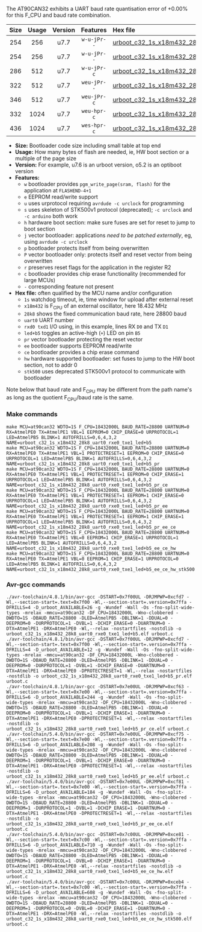 The AT90CAN32 exhibits a UART baud rate quantisation error of +0.00% for this F_CPU and baud rate combination.

|Size|Usage|Version|Features|Hex file|
|:-:|:-:|:-:|:-:|:--|
|254|256|u7.7|`w-u-jPr--`|[urboot_c32_1s_x18m432_28k8_uart0_rxe0_txe1_led+b5.hex](https://raw.githubusercontent.com/stefanrueger/urboot.hex/main/mcus/at90can32/watchdog_1_s/external_oscillator_x/18m432000_hz/%2B%2B28k8_baud/uart0_rxe0_txe1/led%2Bb5/urboot_c32_1s_x18m432_28k8_uart0_rxe0_txe1_led%2Bb5.hex)|
|254|256|u7.7|`w-u-jPr--`|[urboot_c32_1s_x18m432_28k8_uart0_rxe0_txe1_led+b5_pr.hex](https://raw.githubusercontent.com/stefanrueger/urboot.hex/main/mcus/at90can32/watchdog_1_s/external_oscillator_x/18m432000_hz/%2B%2B28k8_baud/uart0_rxe0_txe1/led%2Bb5/urboot_c32_1s_x18m432_28k8_uart0_rxe0_txe1_led%2Bb5_pr.hex)|
|286|512|u7.7|`w-u-jPr-c`|[urboot_c32_1s_x18m432_28k8_uart0_rxe0_txe1_led+b5_pr_ce.hex](https://raw.githubusercontent.com/stefanrueger/urboot.hex/main/mcus/at90can32/watchdog_1_s/external_oscillator_x/18m432000_hz/%2B%2B28k8_baud/uart0_rxe0_txe1/led%2Bb5/urboot_c32_1s_x18m432_28k8_uart0_rxe0_txe1_led%2Bb5_pr_ce.hex)|
|322|512|u7.7|`weu-jPr--`|[urboot_c32_1s_x18m432_28k8_uart0_rxe0_txe1_led+b5_pr_ee.hex](https://raw.githubusercontent.com/stefanrueger/urboot.hex/main/mcus/at90can32/watchdog_1_s/external_oscillator_x/18m432000_hz/%2B%2B28k8_baud/uart0_rxe0_txe1/led%2Bb5/urboot_c32_1s_x18m432_28k8_uart0_rxe0_txe1_led%2Bb5_pr_ee.hex)|
|346|512|u7.7|`weu-jPr-c`|[urboot_c32_1s_x18m432_28k8_uart0_rxe0_txe1_led+b5_pr_ee_ce.hex](https://raw.githubusercontent.com/stefanrueger/urboot.hex/main/mcus/at90can32/watchdog_1_s/external_oscillator_x/18m432000_hz/%2B%2B28k8_baud/uart0_rxe0_txe1/led%2Bb5/urboot_c32_1s_x18m432_28k8_uart0_rxe0_txe1_led%2Bb5_pr_ee_ce.hex)|
|332|1024|u7.7|`weu-hpr-c`|[urboot_c32_1s_x18m432_28k8_uart0_rxe0_txe1_led+b5_ee_ce_hw.hex](https://raw.githubusercontent.com/stefanrueger/urboot.hex/main/mcus/at90can32/watchdog_1_s/external_oscillator_x/18m432000_hz/%2B%2B28k8_baud/uart0_rxe0_txe1/led%2Bb5/urboot_c32_1s_x18m432_28k8_uart0_rxe0_txe1_led%2Bb5_ee_ce_hw.hex)|
|436|1024|u7.7|`wes-hpr-c`|[urboot_c32_1s_x18m432_28k8_uart0_rxe0_txe1_led+b5_ee_ce_hw_stk500.hex](https://raw.githubusercontent.com/stefanrueger/urboot.hex/main/mcus/at90can32/watchdog_1_s/external_oscillator_x/18m432000_hz/%2B%2B28k8_baud/uart0_rxe0_txe1/led%2Bb5/urboot_c32_1s_x18m432_28k8_uart0_rxe0_txe1_led%2Bb5_ee_ce_hw_stk500.hex)|

- **Size:** Bootloader code size including small table at top end
- **Usage:** How many bytes of flash are needed, ie, HW boot section or a multiple of the page size
- **Version:** For example, u7.6 is an urboot version, o5.2 is an optiboot version
- **Features:**
  + `w` bootloader provides `pgm_write_page(sram, flash)` for the application at `FLASHEND-4+1`
  + `e` EEPROM read/write support
  + `u` uses urprotocol requiring `avrdude -c urclock` for programming
  + `s` uses skeleton of STK500v1 protocol (deprecated); `-c urclock` and `-c arduino` both work
  + `h` hardware boot section: make sure fuses are set for reset to jump to boot section
  + `j` vector bootloader: applications *need to be patched externally*, eg, using `avrdude -c urclock`
  + `p` bootloader protects itself from being overwritten
  + `P` vector bootloader only: protects itself and reset vector from being overwritten
  + `r` preserves reset flags for the application in the register R2
  + `c` bootloader provides chip erase functionality (recommended for large MCUs)
  + `-` corresponding feature not present
- **Hex file:** often qualified by the MCU name and/or configuration
  + `1s` watchdog timeout, ie, time window for upload after external reset
  + `x18m432` is F<sub>CPU</sub> of an external oscillator, here 18.432 MHz
  + `28k8` shows the fixed communication baud rate, here 28800 baud
  + `uart0` UART number
  + `rxd0 txd1` I/O using, in this example, lines RX `D0` and TX `D1`
  + `led+b5` toggles an active-high (`+`) LED on pin `B5`
  + `pr` vector bootloader protecting the reset vector
  + `ee` bootloader supports EEPROM read/write
  + `ce` bootloader provides a chip erase command
  + `hw` hardware supported bootloader: set fuses to jump to the HW boot section, not to addr 0
  + `stk500` uses deprecated STK500v1 protocol to communicate with bootloader


Note below that baud rate and F<sub>CPU</sub> may be different from the path name's as long as the quotient F<sub>CPU</sub>/baud rate is the same.

### Make commands
```
make MCU=at90can32 WDTO=1S F_CPU=18432000L BAUD_RATE=28800 UARTNUM=0 RX=AtmelPE0 TX=AtmelPE1 VBL=1 EEPROM=0 CHIP_ERASE=0 URPROTOCOL=1 LED=AtmelPB5 BLINK=1 AUTOFRILLS=0,6,4,3,2 NAME=urboot_c32_1s_x18m432_28k8_uart0_rxe0_txe1_led+b5
make MCU=at90can32 WDTO=1S F_CPU=18432000L BAUD_RATE=28800 UARTNUM=0 RX=AtmelPE0 TX=AtmelPE1 VBL=1 PROTECTRESET=1 EEPROM=0 CHIP_ERASE=0 URPROTOCOL=1 LED=AtmelPB5 BLINK=1 AUTOFRILLS=0,6,4,3,2 NAME=urboot_c32_1s_x18m432_28k8_uart0_rxe0_txe1_led+b5_pr
make MCU=at90can32 WDTO=1S F_CPU=18432000L BAUD_RATE=28800 UARTNUM=0 RX=AtmelPE0 TX=AtmelPE1 VBL=1 PROTECTRESET=1 EEPROM=0 CHIP_ERASE=1 URPROTOCOL=1 LED=AtmelPB5 BLINK=1 AUTOFRILLS=0,6,4,3,2 NAME=urboot_c32_1s_x18m432_28k8_uart0_rxe0_txe1_led+b5_pr_ce
make MCU=at90can32 WDTO=1S F_CPU=18432000L BAUD_RATE=28800 UARTNUM=0 RX=AtmelPE0 TX=AtmelPE1 VBL=1 PROTECTRESET=1 EEPROM=1 CHIP_ERASE=0 URPROTOCOL=1 LED=AtmelPB5 BLINK=1 AUTOFRILLS=0,6,4,3,2 NAME=urboot_c32_1s_x18m432_28k8_uart0_rxe0_txe1_led+b5_pr_ee
make MCU=at90can32 WDTO=1S F_CPU=18432000L BAUD_RATE=28800 UARTNUM=0 RX=AtmelPE0 TX=AtmelPE1 VBL=1 PROTECTRESET=1 EEPROM=1 CHIP_ERASE=1 URPROTOCOL=1 LED=AtmelPB5 BLINK=1 AUTOFRILLS=0,6,4,3,2 NAME=urboot_c32_1s_x18m432_28k8_uart0_rxe0_txe1_led+b5_pr_ee_ce
make MCU=at90can32 WDTO=1S F_CPU=18432000L BAUD_RATE=28800 UARTNUM=0 RX=AtmelPE0 TX=AtmelPE1 VBL=0 EEPROM=1 CHIP_ERASE=1 URPROTOCOL=1 LED=AtmelPB5 BLINK=1 AUTOFRILLS=0,6,4,3,2 NAME=urboot_c32_1s_x18m432_28k8_uart0_rxe0_txe1_led+b5_ee_ce_hw
make MCU=at90can32 WDTO=1S F_CPU=18432000L BAUD_RATE=28800 UARTNUM=0 RX=AtmelPE0 TX=AtmelPE1 VBL=0 EEPROM=1 CHIP_ERASE=1 URPROTOCOL=0 LED=AtmelPB5 BLINK=1 AUTOFRILLS=0,6,4,3,2 NAME=urboot_c32_1s_x18m432_28k8_uart0_rxe0_txe1_led+b5_ee_ce_hw_stk500
```

### Avr-gcc commands
```
./avr-toolchain/4.8.1/bin/avr-gcc -DSTART=0x7f00UL -DRJMPWP=0xcfd7 -Wl,--section-start=.text=0x7f00 -Wl,--section-start=.version=0x7ffa -DFRILLS=4 -D_urboot_AVAILABLE=26 -g -Wundef -Wall -Os -fno-split-wide-types -mrelax -mmcu=at90can32 -DF_CPU=18432000L -Wno-clobbered -DWDTO=1S -DBAUD_RATE=28800 -DLED=AtmelPB5 -DBLINK=1 -DDUAL=0 -DEEPROM=0 -DURPROTOCOL=1 -DVBL=1 -DCHIP_ERASE=0 -DUARTNUM=0 -DTX=AtmelPE1 -DRX=AtmelPE0 -Wl,--relax -nostartfiles -nostdlib -o urboot_c32_1s_x18m432_28k8_uart0_rxe0_txe1_led+b5.elf urboot.c
./avr-toolchain/4.8.1/bin/avr-gcc -DSTART=0x7f00UL -DRJMPWP=0xcfd7 -Wl,--section-start=.text=0x7f00 -Wl,--section-start=.version=0x7ffa -DFRILLS=4 -D_urboot_AVAILABLE=12 -g -Wundef -Wall -Os -fno-split-wide-types -mrelax -mmcu=at90can32 -DF_CPU=18432000L -Wno-clobbered -DWDTO=1S -DBAUD_RATE=28800 -DLED=AtmelPB5 -DBLINK=1 -DDUAL=0 -DEEPROM=0 -DURPROTOCOL=1 -DVBL=1 -DCHIP_ERASE=0 -DUARTNUM=0 -DTX=AtmelPE1 -DRX=AtmelPE0 -DPROTECTRESET=1 -Wl,--relax -nostartfiles -nostdlib -o urboot_c32_1s_x18m432_28k8_uart0_rxe0_txe1_led+b5_pr.elf urboot.c
./avr-toolchain/4.8.1/bin/avr-gcc -DSTART=0x7e00UL -DRJMPWP=0xcf63 -Wl,--section-start=.text=0x7e00 -Wl,--section-start=.version=0x7ffa -DFRILLS=6 -D_urboot_AVAILABLE=244 -g -Wundef -Wall -Os -fno-split-wide-types -mrelax -mmcu=at90can32 -DF_CPU=18432000L -Wno-clobbered -DWDTO=1S -DBAUD_RATE=28800 -DLED=AtmelPB5 -DBLINK=1 -DDUAL=0 -DEEPROM=0 -DURPROTOCOL=1 -DVBL=1 -DCHIP_ERASE=1 -DUARTNUM=0 -DTX=AtmelPE1 -DRX=AtmelPE0 -DPROTECTRESET=1 -Wl,--relax -nostartfiles -nostdlib -o urboot_c32_1s_x18m432_28k8_uart0_rxe0_txe1_led+b5_pr_ce.elf urboot.c
./avr-toolchain/5.4.0/bin/avr-gcc -DSTART=0x7e00UL -DRJMPWP=0xcf75 -Wl,--section-start=.text=0x7e00 -Wl,--section-start=.version=0x7ffa -DFRILLS=6 -D_urboot_AVAILABLE=208 -g -Wundef -Wall -Os -fno-split-wide-types -mrelax -mmcu=at90can32 -DF_CPU=18432000L -Wno-clobbered -DWDTO=1S -DBAUD_RATE=28800 -DLED=AtmelPB5 -DBLINK=1 -DDUAL=0 -DEEPROM=1 -DURPROTOCOL=1 -DVBL=1 -DCHIP_ERASE=0 -DUARTNUM=0 -DTX=AtmelPE1 -DRX=AtmelPE0 -DPROTECTRESET=1 -Wl,--relax -nostartfiles -nostdlib -o urboot_c32_1s_x18m432_28k8_uart0_rxe0_txe1_led+b5_pr_ee.elf urboot.c
./avr-toolchain/5.4.0/bin/avr-gcc -DSTART=0x7e00UL -DRJMPWP=0xcf81 -Wl,--section-start=.text=0x7e00 -Wl,--section-start=.version=0x7ffa -DFRILLS=6 -D_urboot_AVAILABLE=184 -g -Wundef -Wall -Os -fno-split-wide-types -mrelax -mmcu=at90can32 -DF_CPU=18432000L -Wno-clobbered -DWDTO=1S -DBAUD_RATE=28800 -DLED=AtmelPB5 -DBLINK=1 -DDUAL=0 -DEEPROM=1 -DURPROTOCOL=1 -DVBL=1 -DCHIP_ERASE=1 -DUARTNUM=0 -DTX=AtmelPE1 -DRX=AtmelPE0 -DPROTECTRESET=1 -Wl,--relax -nostartfiles -nostdlib -o urboot_c32_1s_x18m432_28k8_uart0_rxe0_txe1_led+b5_pr_ee_ce.elf urboot.c
./avr-toolchain/5.4.0/bin/avr-gcc -DSTART=0x7c00UL -DRJMPWP=0xce81 -Wl,--section-start=.text=0x7c00 -Wl,--section-start=.version=0x7ffa -DFRILLS=6 -D_urboot_AVAILABLE=710 -g -Wundef -Wall -Os -fno-split-wide-types -mrelax -mmcu=at90can32 -DF_CPU=18432000L -Wno-clobbered -DWDTO=1S -DBAUD_RATE=28800 -DLED=AtmelPB5 -DBLINK=1 -DDUAL=0 -DEEPROM=1 -DURPROTOCOL=1 -DVBL=0 -DCHIP_ERASE=1 -DUARTNUM=0 -DTX=AtmelPE1 -DRX=AtmelPE0 -Wl,--relax -nostartfiles -nostdlib -o urboot_c32_1s_x18m432_28k8_uart0_rxe0_txe1_led+b5_ee_ce_hw.elf urboot.c
./avr-toolchain/5.4.0/bin/avr-gcc -DSTART=0x7c00UL -DRJMPWP=0xceb4 -Wl,--section-start=.text=0x7c00 -Wl,--section-start=.version=0x7ffa -DFRILLS=6 -D_urboot_AVAILABLE=608 -g -Wundef -Wall -Os -fno-split-wide-types -mrelax -mmcu=at90can32 -DF_CPU=18432000L -Wno-clobbered -DWDTO=1S -DBAUD_RATE=28800 -DLED=AtmelPB5 -DBLINK=1 -DDUAL=0 -DEEPROM=1 -DURPROTOCOL=0 -DVBL=0 -DCHIP_ERASE=1 -DUARTNUM=0 -DTX=AtmelPE1 -DRX=AtmelPE0 -Wl,--relax -nostartfiles -nostdlib -o urboot_c32_1s_x18m432_28k8_uart0_rxe0_txe1_led+b5_ee_ce_hw_stk500.elf urboot.c
```

